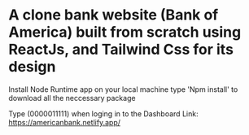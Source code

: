 # A clone bank website (Bank of America) built from scratch using ReactJs, and Tailwind Css for its design

Install Node Runtime app on your local machine
type 'Npm install' to download all the neccessary package

Type (0000011111) when loging in to the Dashboard
Link: https://americanbank.netlify.app/
